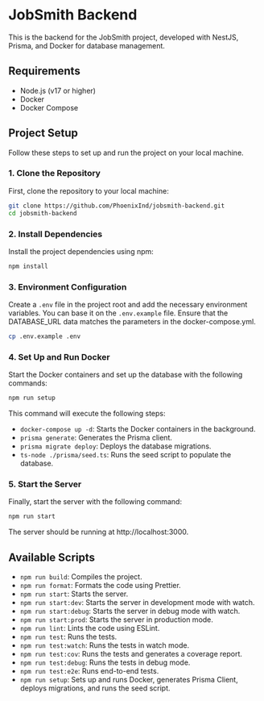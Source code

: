 # JobSmith Backend

This is the backend for the JobSmith project, developed with NestJS, Prisma, and Docker for database management.

## Requirements

- Node.js (v17 or higher)
- Docker
- Docker Compose

## Project Setup

Follow these steps to set up and run the project on your local machine.

### 1. Clone the Repository

First, clone the repository to your local machine:

```bash
git clone https://github.com/PhoenixInd/jobsmith-backend.git
cd jobsmith-backend
```

### 2. Install Dependencies

Install the project dependencies using npm:

```bash
npm install
```

### 3. Environment Configuration

Create a `.env` file in the project root and add the necessary environment variables. You can base it on the `.env.example` file. Ensure that the DATABASE_URL data matches the parameters in the docker-compose.yml.

```bash
cp .env.example .env
```

### 4. Set Up and Run Docker

Start the Docker containers and set up the database with the following commands:

```bash
npm run setup
```

This command will execute the following steps:
- `docker-compose up -d`: Starts the Docker containers in the background.
- `prisma generate`: Generates the Prisma client.
- `prisma migrate deploy`: Deploys the database migrations.
- `ts-node ./prisma/seed.ts`: Runs the seed script to populate the database.

### 5. Start the Server

Finally, start the server with the following command:

```bash
npm run start
```

The server should be running at http://localhost:3000.

## Available Scripts

- `npm run build`: Compiles the project.
- `npm run format`: Formats the code using Prettier.
- `npm run start`: Starts the server.
- `npm run start:dev`: Starts the server in development mode with watch.
- `npm run start:debug`: Starts the server in debug mode with watch.
- `npm run start:prod`: Starts the server in production mode.
- `npm run lint`: Lints the code using ESLint.
- `npm run test`: Runs the tests.
- `npm run test:watch`: Runs the tests in watch mode.
- `npm run test:cov`: Runs the tests and generates a coverage report.
- `npm run test:debug`: Runs the tests in debug mode.
- `npm run test:e2e`: Runs end-to-end tests.
- `npm run setup`: Sets up and runs Docker, generates Prisma Client, deploys migrations, and runs the seed script.
